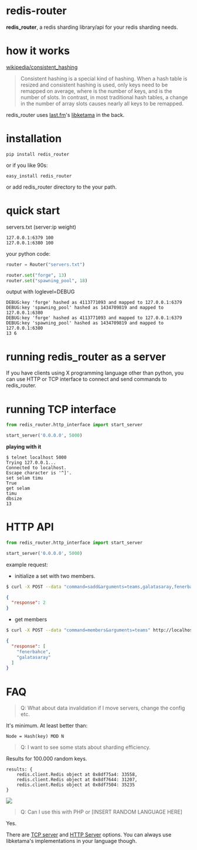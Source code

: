 redis-router
============

<strong>redis_router</strong>, a redis sharding library/api for your redis sharding needs.

how it works
==============

<a href="http://en.wikipedia.org/wiki/Consistent_hashing">wikipedia/consistent_hashing</a>

> Consistent hashing is a special kind of hashing. 
> When a hash table is resized and consistent hashing is used, only  keys need to be remapped on average,
> where  is the number of keys, and  is the number of slots. In contrast, in most traditional hash tables,
> a change in the number of array slots causes nearly all keys to be remapped.

redis_router uses <a href="http://last.fm">last.fm</a>'s <a href="https://github.com/RJ/ketama">
libketama</a> in the back.</li>

installation
==========

```
pip install redis_router
```
or if you like 90s:

```
easy_install redis_router
```

or add redis_router directory to the your path.


quick start
============


servers.txt (server:ip weight)
``` 
127.0.0.1:6379 100
127.0.0.1:6380 100
```

your python code:

``` python
router = Router("servers.txt")

router.set("forge", 13)
router.set("spawning_pool", 18)
```

output with loglevel=DEBUG

```
DEBUG:key 'forge' hashed as 4113771093 and mapped to 127.0.0.1:6379
DEBUG:key 'spawning_pool' hashed as 1434709819 and mapped to 127.0.0.1:6380
DEBUG:key 'forge' hashed as 4113771093 and mapped to 127.0.0.1:6379
DEBUG:key 'spawning_pool' hashed as 1434709819 and mapped to 127.0.0.1:6380
13 6
```

running redis_router as a server
========================================
If you have clients using X programming language other than python, you can use HTTP or TCP interface to connect 
and send commands to redis_router.

running TCP interface
=======================

``` python
from redis_router.http_interface import start_server

start_server('0.0.0.0', 5000)
```

<strong>playing with it</strong>
```
$ telnet localhost 5000
Trying 127.0.0.1...
Connected to localhost.
Escape character is '^]'.
set selam timu
True
get selam
timu
dbsize
13
```

HTTP API
=============

``` python
from redis_router.http_interface import start_server

start_server('0.0.0.0', 5000)
```

example request:

* initialize a set with two members.

``` bash
$ curl -X POST --data "command=sadd&arguments=teams,galatasaray,fenerbahce" http://localhost:5000 
```
``` json
{
  "response": 2
}
```
* get members

``` bash
$ curl -X POST --data "command=members&arguments=teams" http://localhost:5000
```

``` json
{
  "response": [
    "fenerbahce", 
    "galatasaray"
  ]
}
```

FAQ
=========
 > Q: What about data invalidation if I move servers, change the config etc.

It's minimum. At least better than:
```
Node = Hash(key) MOD N
```

> Q: I want to see some stats about sharding efficiency.

Results for 100.000 random keys.
```
results: {
    redis.client.Redis object at 0x8df75a4: 33558,
    redis.client.Redis object at 0x8df7644: 31207,
    redis.client.Redis object at 0x8df7504: 35235
}
```
<img src="https://raw.github.com/emre/redis-router/master/shardacross.png">

> Q: Can I use this with PHP or [INSERT RANDOM LANGUAGE HERE]

Yes.

There are <a href="https://github.com/emre/redis-router/blob/master/redis_router/tcp_interface.py">TCP server</a> 
and <a href="https://github.com/emre/redis-router/blob/master/redis_router/http_interface.py">HTTP Server</a> options</a>. 
You can always use libketama's implementations in your language though.


 



